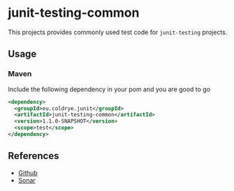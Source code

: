 # junit-testing-common

This projects provides commonly used test code for ``junit-testing`` projects.


## Usage


### Maven

Include the following dependency in your pom and you are good to go

```xml
<dependency>
  <groupId>eu.coldrye.junit</groupId>
  <artifactId>junit-testing-common</artifactId>
  <version>1.1.0-SNAPSHOT</version>
  <scope>test</scope>
</dependency>
```


## References

- [Github](https://github.com/coldrye-java/junit-testing/tree/master/junit-testing-common)
- [Sonar](http://sonar.coldrye.eu/dashboard?id=eu.coldrye.junit%3Ajunit-testing-common)
